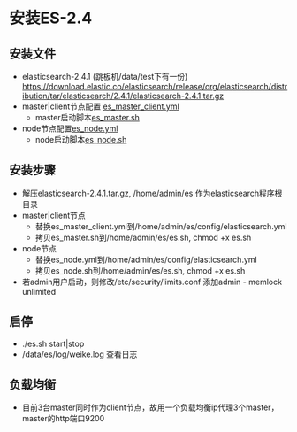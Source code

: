 # 安装ES-2.4
## 安装文件
- elasticsearch-2.4.1  (跳板机/data/test下有一份)
https://download.elastic.co/elasticsearch/release/org/elasticsearch/distribution/tar/elasticsearch/2.4.1/elasticsearch-2.4.1.tar.gz
-  master|client节点配置 [es_master_client.yml](/uploads/cf6f06e262d36cca243195b848a9112a/es_master_client.yml)
    - master启动脚本[es_master.sh](/uploads/119ebf449ff33048686d0a971b546485/es_master.sh)
- node节点配置[es_node.yml](/uploads/45713c124b5e4e550adb79350b1f8844/es_node.yml)
    - node启动脚本[es_node.sh](/uploads/3c27b9e78501ebeb3ea84c55226e623e/es_node.sh)

##  安装步骤
- 解压elasticsearch-2.4.1.tar.gz, /home/admin/es 作为elasticsearch程序根目录
- master|client节点
    - 替换es_master_client.yml到/home/admin/es/config/elasticsearch.yml
    - 拷贝es_master.sh到/home/admin/es/es.sh, chmod +x es.sh 
-  node节点
    - 替换es_node.yml到/home/admin/es/config/elasticsearch.yml
    - 拷贝es_node.sh到/home/admin/es/es.sh, chmod +x es.sh 
- 若admin用户启动，则修改/etc/security/limits.conf 添加admin - memlock unlimited

## 启停
- ./es.sh start|stop
- /data/es/log/weike.log 查看日志

## 负载均衡
- 目前3台master同时作为client节点，故用一个负载均衡ip代理3个master，master的http端口9200
